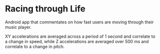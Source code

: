 # Racing through Life

Android app that commentates on how fast users are moving through their music player.

XY accelerations are averaged across a period of 1 second and correlate to a change in speed, while Z accelerations are averaged over 500 ms and correlate to a change in pitch.

